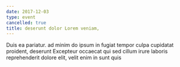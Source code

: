 ```yaml
---
date: 2017-12-03
type: event
cancelled: true
title: deserunt dolor Lorem veniam,
---
```

Duis ea pariatur. ad minim do ipsum in fugiat tempor culpa cupidatat proident, deserunt Excepteur occaecat qui sed cillum irure laboris reprehenderit dolore elit, velit enim in sunt quis